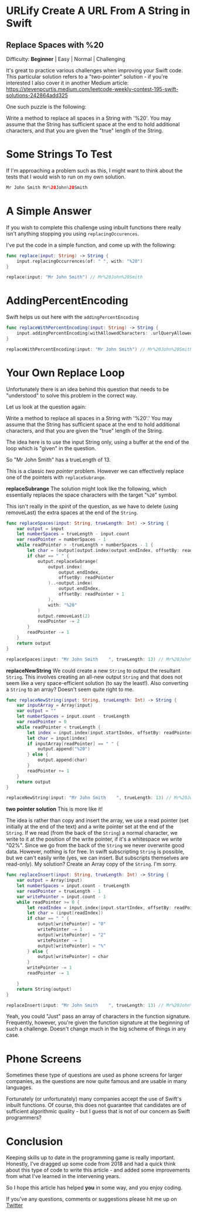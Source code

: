 # URLify Create A URL From A String in Swift
## Replace Spaces with %20

Difficulty: **Beginner** | Easy | Normal | Challenging<br/>

It's great to practice various challenges when improving your Swift code. This particular solution refers to a "two-pointer" solution - if you're interested I also cover it in another Medium article: https://stevenpcurtis.medium.com/leetcode-weekly-contest-195-swift-solutions-242864add325

One such puzzle is the following:

Write a method to replace all spaces in a String with '%20'. You may assume that the String has sufficient space at the end to hold additional characters, and that you are given the "true" length of the String. 

# Some Strings To Test
If I'm approaching a problem such as this, I might want to think about the tests that I would wish to run on my own solution.

```swift
Mr John Smith Mr%20John%20Smith
```

# A Simple Answer
If you wish to complete this challenge using inbuilt functions there really isn't anything stopping you using `replacingOccurences`.

I've put the code in a simple function, and come up with the following:

```swift
func replace(input: String) -> String {
    input.replacingOccurrences(of: " ", with: "%20")
}

replace(input: "Mr John Smith") // Mr%20John%20Smith
```

# AddingPercentEncoding
Swift helps us out here with the `addingPercentEncoding` 

```swift
func replaceWithPercentEncoding(input: String) -> String {
    input.addingPercentEncoding(withAllowedCharacters: .urlQueryAllowed) ?? input
}

replaceWithPercentEncoding(input: "Mr John Smith") // Mr%20John%20Smith
```

# Your Own Replace Loop

Unfortunately there is an idea behind this question that needs to be "understood" to solve this problem in the correct way. 

Let us look at the question again:

Write a method to replace all spaces in a String with '%20'.' You may assume that the String has sufficient space at the end to hold additional characters, and that you are given the "true" length of the String. 

The idea here is to use the input String only, using a buffer at the end of the loop which is "given" in the question.

So "Mr John Smith" has a trueLength of 13.

This is a classic *two pointer* problem. However we can effectively replace one of the pointers with `replaceSubrange`.

**replaceSubrange**
The solution might look like the following, which essentially replaces the space characters with the target "`%20`" symbol.

This isn't really in the *spirit* of the question, as we have to delete (using removeLast) the extra spaces at the end of the `String`.

```swift
func replaceSpaces(input: String, trueLength: Int) -> String {
    var output = input
    let numberSpaces = trueLength - input.count
    var readPointer = numberSpaces - 1
    while readPointer > -trueLength + numberSpaces - 1 {
        let char = (output[output.index(output.endIndex, offsetBy: readPointer)])
        if char == " " {
            output.replaceSubrange(
                output.index(
                    output.endIndex,
                    offsetBy: readPointer
                )..<output.index(
                    output.endIndex,
                    offsetBy: readPointer + 1
                ),
                with: "%20"
            )
            output.removeLast(2)
            readPointer -= 2
        }
        readPointer -= 1
    }
    return output
}

replaceSpaces(input: "Mr John Smith    ", trueLength: 13) // Mr%20John%20Smith
```

**replaceNewString**
We could create a new `String` to output the resultant `String`. This involves creating an all-new output `String` and that does not seem like a very space-efficient solution (to say the least!). Also converting a `String` to an array? Doesn't seem quite right to me.

```swift
func replaceNewString(input: String, trueLength: Int) -> String {
    var inputArray = Array(input)
    var output = ""
    let numberSpaces = input.count - trueLength
    var readPointer = 0
    while readPointer < trueLength {
        let index = input.index(input.startIndex, offsetBy: readPointer)
        let char = input[index]
        if inputArray[readPointer] == " " {
            output.append("%20")
        } else {
            output.append(char)
        }
        readPointer += 1
    }
    return output
}

replaceNewString(input: "Mr John Smith    ", trueLength: 13) // Mr%20John%20Smith
```

**two pointer solution**
This is more like it! 

The idea is rather than copy and insert the array, we use a read pointer (set initially at the end of the text) and a write pointer set at the end of the `String`. If we read (from the back of the `String`) a normal character, we write to it at the position of the write pointer, if it's a whitespace we write "02%".
Since we go from the back of the `String` we never overwrite good data.
However, nothing is for free.
In swift subscripting `String` is possible, but we can't easily write (yes, we can insert. But subscripts themselves are read-only).
My solution? Create an Array copy of the `String`. I'm sorry.

```swift
func replaceInsert(input: String, trueLength: Int) -> String {
    var output = Array(input)
    let numberSpaces = input.count - trueLength
    var readPointer = trueLength - 1
    var writePointer = input.count - 1
    while readPointer >= 0 {
        let readIndex = input.index(input.startIndex, offsetBy: readPointer)
        let char = (input[readIndex])
        if char == " " {
            output[writePointer] = "0"
            writePointer -= 1
            output[writePointer] = "2"
            writePointer -= 1
            output[writePointer] = "%"
        } else {
            output[writePointer] = char
        }
        writePointer -= 1
        readPointer -= 1

    }
    return String(output)
}

replaceInsert(input: "Mr John Smith    ", trueLength: 13) // Mr%20John%20Smith
```
Yeah, you could "Just" pass an array of characters in the function signature. Frequently, however, you're given the function signature at the beginning of such a challenge. Doesn't change much in the big scheme of things in any case.

# Phone Screens
Sometimes these type of questions are used as phone screens for larger companies, as the questions are now quite famous and are usable in many languages.

Fortunately (or unfortunately) many companies accept the use of Swift's inbuilt functions. Of course, this does not guarantee that candidates are of sufficient algorithmic quality - but I guess that is not of our concern as Swift programmers?

# Conclusion
Keeping skills up to date in the programming game is really important. Honestly, I've dragged up some code from 2018 and had a quick think about this type of code to write this article - and added some improvements from what I've learned in the intervening years.

So I hope this article has helped **you** in some way, and you enjoy coding.

If you've any questions, comments or suggestions please hit me up on [Twitter](https://twitter.com/stevenpcurtis) 
